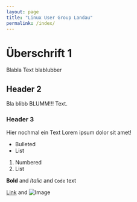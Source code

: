 ```yaml
---
layout: page
title: "Linux User Group Landau"
permalink: /index/
---
```


# Überschrift 1
Blabla Text blablubber

## Header 2
Bla blibb BLUMM!!! Text.

### Header 3
Hier nochmal ein Text Lorem ipsum dolor sit amet!

- Bulleted
- List

1. Numbered
2. List

**Bold** and _Italic_ and `Code` text

[Link](url) and ![Image](src)
